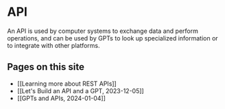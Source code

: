 # API

An API is used by computer systems to exchange data and perform operations, and can be used by GPTs to look up specialized information or to integrate with other platforms.

## Pages on this site

- [[Learning more about REST APIs]]
- [[Let's Build an API and a GPT, 2023-12-05]]
- [[GPTs and APIs, 2024-01-04]]

